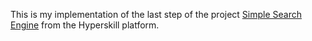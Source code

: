 This is my implementation of the last step of the project [Simple Search Engine](https://hyperskill.org/projects/66?track=1) from the Hyperskill platform.
